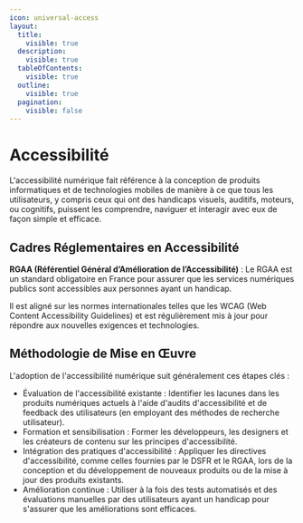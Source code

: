 ```yaml
---
icon: universal-access
layout:
  title:
    visible: true
  description:
    visible: true
  tableOfContents:
    visible: true
  outline:
    visible: true
  pagination:
    visible: false
---
```


# Accessibilité

L'accessibilité numérique fait référence à la conception de produits informatiques et de technologies mobiles de manière à ce que tous les utilisateurs, y compris ceux qui ont des handicaps visuels, auditifs, moteurs, ou cognitifs, puissent les comprendre, naviguer et interagir avec eux de façon simple et efficace.

## Cadres Réglementaires en Accessibilité

**RGAA (Référentiel Général d’Amélioration de l’Accessibilité)** : Le RGAA est un standard obligatoire en France pour assurer que les services numériques publics sont accessibles aux personnes ayant un handicap.

Il est aligné sur les normes internationales telles que les WCAG (Web Content Accessibility Guidelines) et est régulièrement mis à jour pour répondre aux nouvelles exigences et technologies.

## Méthodologie de Mise en Œuvre

L'adoption de l'accessibilité numérique suit généralement ces étapes clés :

* Évaluation de l'accessibilité existante : Identifier les lacunes dans les produits numériques actuels à l'aide d'audits d'accessibilité et de feedback des utilisateurs (en employant des méthodes de recherche utilisateur).
* Formation et sensibilisation : Former les développeurs, les designers et les créateurs de contenu sur les principes d'accessibilité.
* Intégration des pratiques d'accessibilité : Appliquer les directives d'accessibilité, comme celles fournies par le DSFR et le RGAA, lors de la conception et du développement de nouveaux produits ou de la mise à jour des produits existants.
* Amélioration continue : Utiliser à la fois des tests automatisés et des évaluations manuelles par des utilisateurs ayant un handicap pour s'assurer que les améliorations sont efficaces.
